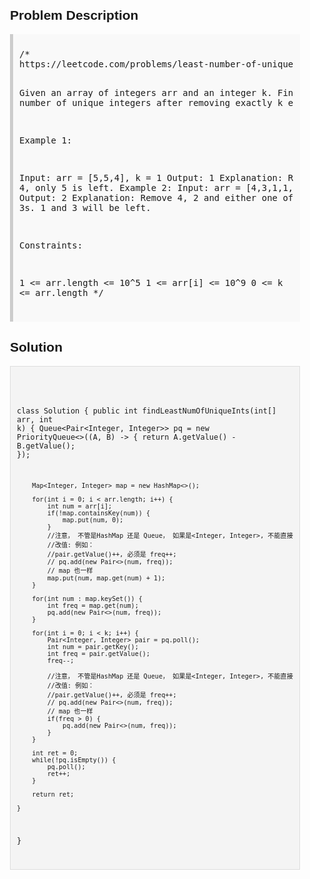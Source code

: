 <style>
  body { font-family: Arial, sans-serif; }
  .container { max-width: 600px; margin: auto; padding: 20px; }
  .comment-block { background-color: #f9f9f9; padding: 10px; border-left: 5px solid #ccc; }
  .code-block { background-color: #f4f4f4; padding: 10px; border: 1px solid #ddd; }
</style>

<div class='container'>
<h2>Problem Description</h2>
<div class='comment-block'>
<pre>
/*
https://leetcode.com/problems/least-number-of-unique-integers-after-k-removals/

Given an array of integers arr and an integer k. 
Find the least number of unique integers after removing exactly k elements.

 

Example 1:

Input: arr = [5,5,4], k = 1
Output: 1
Explanation: Remove the single 4, only 5 is left.
Example 2:
Input: arr = [4,3,1,1,3,3,2], k = 3
Output: 2
Explanation: Remove 4, 2 and either one of the two 1s or three 3s. 
1 and 3 will be left.
 

Constraints:

1 <= arr.length <= 10^5
1 <= arr[i] <= 10^9
0 <= k <= arr.length
*/
</pre>
</div>

<h2>Solution</h2>
<div class='code-block'>
<pre><code class='language-java'>

class Solution {
    public int findLeastNumOfUniqueInts(int[] arr, int k) {
        Queue<Pair<Integer, Integer>> pq = new PriorityQueue<>((A, B) -> {
            return A.getValue() - B.getValue();
        });

        Map<Integer, Integer> map = new HashMap<>();

        for(int i = 0; i < arr.length; i++) {
            int num = arr[i];
            if(!map.containsKey(num)) {
                map.put(num, 0);
            }
            //注意， 不管是HashMap 还是 Queue， 如果是<Integer, Integer>, 不能直接
            //改值: 例如： 
            //pair.getValue()++, 必须是 freq++; 
            // pq.add(new Pair<>(num, freq));
            // map 也一样
            map.put(num, map.get(num) + 1);
        }

        for(int num : map.keySet()) {
            int freq = map.get(num);
            pq.add(new Pair<>(num, freq));
        }

        for(int i = 0; i < k; i++) {
            Pair<Integer, Integer> pair = pq.poll();
            int num = pair.getKey();
            int freq = pair.getValue();
            freq--;

            //注意， 不管是HashMap 还是 Queue， 如果是<Integer, Integer>, 不能直接
            //改值: 例如： 
            //pair.getValue()++, 必须是 freq++; 
            // pq.add(new Pair<>(num, freq));
            // map 也一样
            if(freq > 0) {
                pq.add(new Pair<>(num, freq));
            }
        }

        int ret = 0;
        while(!pq.isEmpty()) {
            pq.poll();
            ret++;
        }

        return ret;
        
    }
}</code></pre>
</div>
</div>
